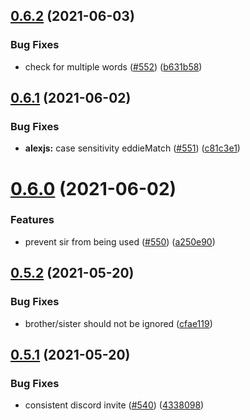 ## [0.6.2](https://github.com/EddieHubCommunity/EddieBot/compare/v0.6.1...v0.6.2) (2021-06-03)


### Bug Fixes

* check for multiple words ([#552](https://github.com/EddieHubCommunity/EddieBot/issues/552)) ([b631b58](https://github.com/EddieHubCommunity/EddieBot/commit/b631b58f41547501ec89d3d0832185b1818d3171))



## [0.6.1](https://github.com/EddieHubCommunity/EddieBot/compare/v0.6.0...v0.6.1) (2021-06-02)


### Bug Fixes

* **alexjs:** case sensitivity eddieMatch ([#551](https://github.com/EddieHubCommunity/EddieBot/issues/551)) ([c81c3e1](https://github.com/EddieHubCommunity/EddieBot/commit/c81c3e166b4b9ef6003459a4f1b5cc8107517101))



# [0.6.0](https://github.com/EddieHubCommunity/EddieBot/compare/v0.5.2...v0.6.0) (2021-06-02)


### Features

* prevent sir from being used ([#550](https://github.com/EddieHubCommunity/EddieBot/issues/550)) ([a250e90](https://github.com/EddieHubCommunity/EddieBot/commit/a250e90000a23db33338808cb0493e5914df7976))



## [0.5.2](https://github.com/EddieHubCommunity/EddieBot/compare/v0.5.1...v0.5.2) (2021-05-20)


### Bug Fixes

* brother/sister should not be ignored ([cfae119](https://github.com/EddieHubCommunity/EddieBot/commit/cfae1195dc3ce44c4922d6547c73d311d7b461e8))



## [0.5.1](https://github.com/EddieHubCommunity/EddieBot/compare/v0.5.0...v0.5.1) (2021-05-20)


### Bug Fixes

* consistent discord invite ([#540](https://github.com/EddieHubCommunity/EddieBot/issues/540)) ([4338098](https://github.com/EddieHubCommunity/EddieBot/commit/43380982cb4414e029fcebea04080dd8613db67c))




